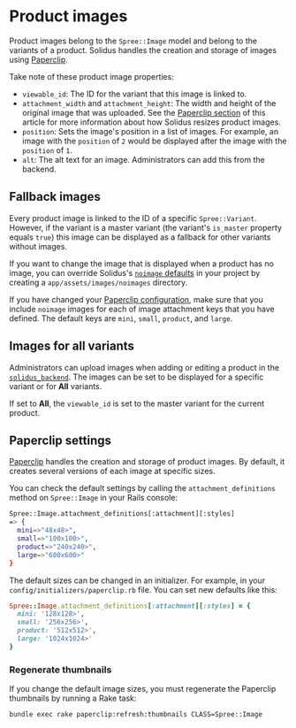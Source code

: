 # Product images

Product images belong to the `Spree::Image` model and belong to the variants of
a product. Solidus handles the creation and storage of images using
[Paperclip][paperclip-gem].

Take note of these product image properties:

- `viewable_id`: The ID for the variant that this image is linked to.
- `attachment_width` and `attachment_height`: The width and height of the
  original image that was uploaded. See the [Paperclip
  section](#paperclip-settings) of this article for more information about how
  Solidus resizes product images.
- `position`: Sets the image's position in a list of images. For example, an
  image with the `position` of `2` would be displayed after the image with the
  `position` of `1`.
- `alt`: The alt text for an image. Administrators can add this from the
  backend.

## Fallback images

Every product image is linked to the ID of a specific `Spree::Variant`. However,
if the variant is a master variant (the variant's `is_master` property equals
`true`) this image can be displayed as a fallback for other variants without
images.

If you want to change the image that is displayed when a product has no image,
you can override Solidus's [`noimage` defaults][solidus-noimage] in your project
by creating a `app/assets/images/noimages` directory.

If you have changed your [Paperclip configuration](#paperclip-settings), make
sure that you include `noimage` images for each of image attachment keys that
you have defined. The default keys are `mini`, `small`, `product`, and `large`.

## Images for all variants

Administrators can upload images when adding or editing a product in the
[`solidus_backend`][solidus-backend]. The images can be set to be displayed
for a specific variant or for **All** variants.

If set to **All**, the `viewable_id` is set to the master variant for the
current product.

## Paperclip settings

[Paperclip][paperclip-gem] handles the creation and storage of product images.
By default, it creates several versions of each image at specific sizes.

You can check the default settings by calling the `attachment_definitions`
method on `Spree::Image` in your Rails console:

```bash
Spree::Image.attachment_definitions[:attachment][:styles]
=> {
  mini=>"48x48>",
  small=>"100x100>",
  product=>"240x240>",
  large=>"600x600>"
}
```

The default sizes can be changed in an initializer. For example, in your
`config/initializers/paperclip.rb` file. You can set new defaults like this:

```ruby
Spree::Image.attachment_definitions[:attachment][:styles] = {
  mini: '128x128>',
  small: '256x256>',
  product: '512x512>',
  large: '1024x1024>'
}
```

### Regenerate thumbnails

If you change the default image sizes, you must regenerate the Paperclip
thumbnails by running a Rake task:

```bash
bundle exec rake paperclip:refresh:thumbnails CLASS=Spree::Image
```

[paperclip-gem]: https://github.com/thoughtbot/paperclip
[solidus-backend]: https://github.com/solidusio/solidus/tree/master/backend
[solidus-noimage]: https://github.com/solidusio/solidus/tree/master/core/app/assets/images/noimage
